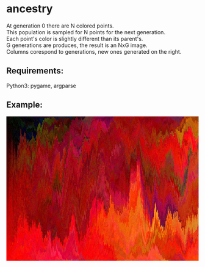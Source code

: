 # ancestry
At generation 0 there are N colored points.  
This population is sampled for N points for the next generation.  
Each point's color is slightly different than its parent's.  
G generations are produces, the result is an NxG image.  
Columns corespond to generations, new ones generated on the right.  

## Requirements:
Python3: pygame, argparse

## Example:
![alt text](https://github.com/michalurb8/ancestry/blob/master/example1.png?raw=true)
